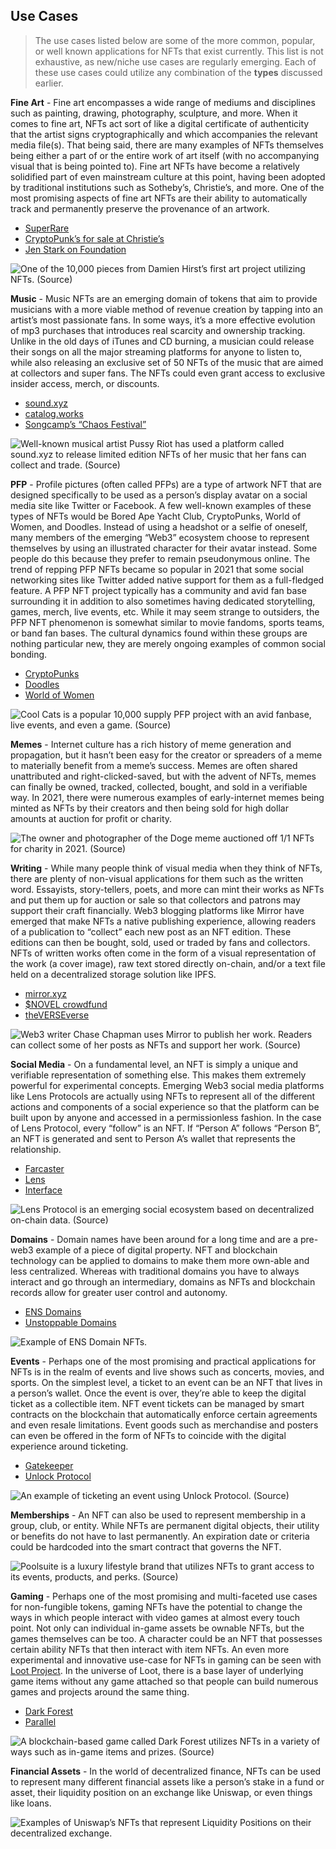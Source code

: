 ## Use Cases

> The use cases listed below are some of the more common, popular, or well known applications for NFTs that exist currently. This list is not exhaustive, as new/niche use cases are regularly emerging. Each of these use cases could utilize any combination of the **types** discussed earlier.

**Fine Art** - Fine art encompasses a wide range of mediums and disciplines such as painting, drawing, photography, sculpture, and more. When it comes to fine art, NFTs act sort of like a digital certificate of authenticity that the artist signs cryptographically and which accompanies the relevant media file(s). That being said, there are many examples of NFTs themselves being either a part of or the entire work of art itself (with no accompanying visual that is being pointed to). Fine art NFTs have become a relatively solidified part of even mainstream culture at this point, having been adopted by traditional institutions such as Sotheby’s, Christie’s, and more. One of the most promising aspects of fine art NFTs are their ability to automatically track and permanently preserve the provenance of an artwork.

- [SuperRare](https://superrare.com/)
- [CryptoPunk’s for sale at Christie’s](https://www.christies.com/lot/lot--6316969/)
- [Jen Stark on Foundation](https://whitewall.art/art/jen-stark-sets-records-with-first-nft)

![One of the 10,000 pieces from Damien Hirst’s first art project utilizing NFTs. ([Source](https://opensea.io/assets/ethereum/0xaadc2d4261199ce24a4b0a57370c4fcf43bb60aa/9831))](https://s3-us-west-2.amazonaws.com/secure.notion-static.com/6870f020-e3b3-481d-9090-0fbc768b1c39/Untitled.png)

**Music** - Music NFTs are an emerging domain of tokens that aim to provide musicians with a more viable method of revenue creation by tapping into an artist’s most passionate fans. In some ways, it’s a more effective evolution of mp3 purchases that introduces real scarcity and ownership tracking. Unlike in the old days of iTunes and CD burning, a musician could release their songs on all the major streaming platforms for anyone to listen to, while also releasing an exclusive set of 50 NFTs of the music that are aimed at collectors and super fans. The NFTs could even grant access to exclusive insider access, merch, or discounts.

- [sound.xyz](https://sound.xyz)
- [catalog.works](https://catalog.works/)
- [Songcamp’s “Chaos Festival”](https://www.fwb.help/wip/chaos-reigns-songcamp-music-web3)

![Well-known musical artist Pussy Riot has used a platform called [sound.xyz](http://sound.xyz) to release limited edition NFTs of her music that her fans can collect and trade. ([Source](https://www.sound.xyz/pussyriot/laugh-it-off))](https://s3-us-west-2.amazonaws.com/secure.notion-static.com/3a9faa3c-ac1b-40ea-9e94-83809f5c564e/Untitled.png)

**PFP** - Profile pictures (often called PFPs) are a type of artwork NFT that are designed specifically to be used as a person’s display avatar on a social media site like Twitter or Facebook. A few well-known examples of these types of NFTs would be Bored Ape Yacht Club, CryptoPunks, World of Women, and Doodles. Instead of using a headshot or a selfie of oneself, many members of the emerging “Web3” ecosystem choose to represent themselves by using an illustrated character for their avatar instead. Some people do this because they prefer to remain pseudonymous online. The trend of repping PFP NFTs became so popular in 2021 that some social networking sites like Twitter added native support for them as a full-fledged feature. A PFP NFT project typically has a community and avid fan base surrounding it in addition to also sometimes having dedicated storytelling, games, merch, live events, etc. While it may seem strange to outsiders, the PFP NFT phenomenon is somewhat similar to movie fandoms, sports teams, or band fan bases. The cultural dynamics found within these groups are nothing particular new, they are merely ongoing examples of common social bonding.

- [CryptoPunks](https://www.larvalabs.com/cryptopunks)
- [Doodles](https://doodles.app/)
- [World of Women](https://worldofwomen.art/)

![Cool Cats is a popular 10,000 supply PFP project with an avid fanbase, live events, and even a game. ([Source](https://www.coolcatsnft.com/))](https://s3-us-west-2.amazonaws.com/secure.notion-static.com/1879995a-d3d7-42c5-b311-5d05dcbbd94d/Untitled.png)

**Memes** - Internet culture has a rich history of meme generation and propagation, but it hasn’t been easy for the creator or spreaders of a meme to materially benefit from a meme’s success. Memes are often shared unattributed and right-clicked-saved, but with the advent of NFTs, memes can finally be owned, tracked, collected, bought, and sold in a verifiable way. In 2021, there were numerous examples of early-internet memes being minted as NFTs by their creators and then being sold for high dollar amounts at auction for profit or charity.

![The owner and photographer of the Doge meme auctioned off 1/1 NFTs for charity in 2021. ([Source](https://very.auction/))](https://s3-us-west-2.amazonaws.com/secure.notion-static.com/e4ff9cfa-f336-48e7-bd13-028db53203e3/Untitled.png)

**Writing** - While many people think of visual media when they think of NFTs, there are plenty of non-visual applications for them such as the written word. Essayists, story-tellers, poets, and more can mint their works as NFTs and put them up for auction or sale so that collectors and patrons may support their craft financially. Web3 blogging platforms like Mirror have emerged that make NFTs a native publishing experience, allowing readers of a publication to “collect” each new post as an NFT edition. These editions can then be bought, sold, used or traded by fans and collectors. NFTs of written works often come in the form of a visual representation of the work (a cover image), raw text stored directly on-chain, and/or a text file held on a decentralized storage solution like IPFS.

- [mirror.xyz](https://mirror.xyz)
- [$NOVEL crowdfund](https://emily.mirror.xyz/0AFENlMKv9amUC1OJIZY26udpISw_raXkoEcvelPvzg)
- [theVERSEverse](https://theverseverse.com/)

![Web3 writer Chase Chapman uses Mirror to publish her work. Readers can collect some of her posts as NFTs and support her work. ([Source](https://chase.mirror.xyz/PjnfkklAMUcEIBQuZ-An5xlBheQchsLwkRx6GHPfGzw?wnft=true))](https://s3-us-west-2.amazonaws.com/secure.notion-static.com/56c0f19a-d4e2-4c46-a7cc-b74e45ef2be6/Untitled.png)

**Social Media** - On a fundamental level, an NFT is simply a unique and verifiable representation of something else. This makes them extremely powerful for experimental concepts. Emerging Web3 social media platforms like Lens Protocols are actually using NFTs to represent all of the different actions and components of a social experience so that the platform can be built upon by anyone and accessed in a permissionless fashion. In the case of Lens Protocol, every “follow” is an NFT. If “Person A” follows “Person B”, an NFT is generated and sent to Person A’s wallet that represents the relationship.

- [Farcaster](https://www.farcaster.xyz/)
- [Lens](https://lens.xyz)
- [Interface](https://www.interface.social/)

![Lens Protocol is an emerging social ecosystem based on decentralized on-chain data. ([Source](https://lens.xyz))](https://s3-us-west-2.amazonaws.com/secure.notion-static.com/e27bdd41-de23-49f2-8aa5-f9226730d05a/Untitled.png)

**Domains** - Domain names have been around for a long time and are a pre-web3 example of a piece of digital property. NFT and blockchain technology can be applied to domains to make them more own-able and less centralized. Whereas with traditional domains you have to always interact and go through an intermediary, domains as NFTs and blockchain records allow for greater user control and autonomy. 

- [ENS Domains](https://ens.domains/)
- [Unstoppable Domains](https://unstoppabledomains.com/)

![Example of ENS Domain NFTs.](https://s3-us-west-2.amazonaws.com/secure.notion-static.com/75d971d7-5244-469e-98c8-cd8f13965135/Untitled.png)

**Events** - Perhaps one of the most promising and practical applications for NFTs is in the realm of events and live shows such as concerts, movies, and sports. On the simplest level, a ticket to an event can be an NFT that lives in a person’s wallet. Once the event is over, they’re able to keep the digital ticket as a collectible item. NFT event tickets can be managed by smart contracts on the blockchain that automatically enforce certain agreements and even resale limitations. Event goods such as merchandise and posters can even be offered in the form of NFTs to coincide with the digital experience around ticketing.

- [Gatekeeper](https://gatekeep.it/)
- [Unlock Protocol](https://unlock-protocol.com/)

![An example of ticketing an event using Unlock Protocol. ([Source](https://unlock-protocol.com/blog/ethcc5-2022-ticketing))](https://s3-us-west-2.amazonaws.com/secure.notion-static.com/81af1b3b-c504-4a87-b0b5-3456e0600caa/Untitled.png)

**Memberships** - An NFT can also be used to represent membership in a group, club, or entity. While NFTs are permanent digital objects, their utility or benefits do not have to last permanently. An expiration date or criteria could be hardcoded into the smart contract that governs the NFT. 

![Poolsuite is a luxury lifestyle brand that utilizes NFTs to grant access to its events, products, and perks. ([Source](https://members.poolsuite.net/))](https://s3-us-west-2.amazonaws.com/secure.notion-static.com/b3711dc2-8da5-4beb-b1dc-76ff612fee22/Untitled.png)

**Gaming** - Perhaps one of the most promising and multi-faceted use cases for non-fungible tokens, gaming NFTs have the potential to change the ways in which people interact with video games at almost every touch point. Not only can individual in-game assets be ownable NFTs, but the games themselves can be too. A character could be an NFT that possesses certain ability NFTs that then interact with item NFTs. An even more experimental and innovative use-case for NFTs in gaming can be seen with [Loot Project](https://www.lootproject.com/). In the universe of Loot, there is a base layer of underlying game items without any game attached so that people can build numerous games and projects around the same thing.

- [Dark Forest](https://zkga.me/)
- [Parallel](https://parallel.life/)

![A blockchain-based game called Dark Forest utilizes NFTs in a variety of ways such as in-game items and prizes. ([Source](https://gitcoin.co/grants/2323/dark-forest))](https://s3-us-west-2.amazonaws.com/secure.notion-static.com/9c6ea2ca-058b-48ce-bbf9-d70375c195cd/Untitled.png)

**Financial Assets** - In the world of decentralized finance, NFTs can be used to represent many different financial assets like a person’s stake in a fund or asset, their liquidity position on an exchange like Uniswap, or even things like loans. 

![Examples of Uniswap’s NFTs that represent Liquidity Positions on their decentralized exchange.](https://s3-us-west-2.amazonaws.com/secure.notion-static.com/94599f15-6f7e-46c8-94fc-b3d53c083b19/Untitled.png)
